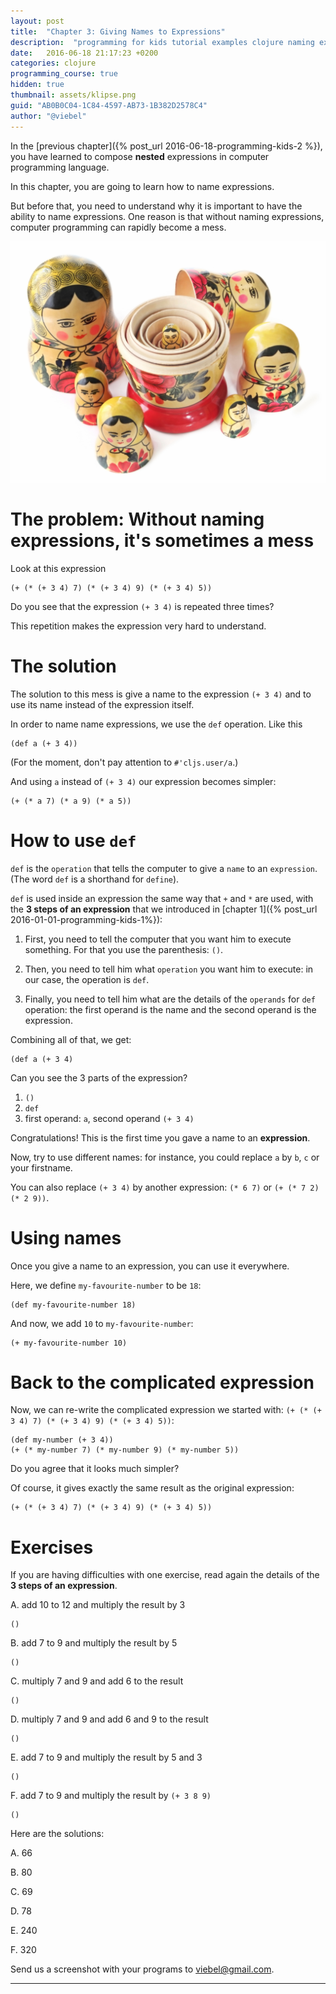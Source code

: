 ```yaml
---
layout: post
title:  "Chapter 3: Giving Names to Expressions"
description:  "programming for kids tutorial examples clojure naming expressions"
date:   2016-06-18 21:17:23 +0200
categories: clojure
programming_course: true
hidden: true
thumbnail: assets/klipse.png
guid: "AB0B0C04-1C84-4597-AB73-1B382D2578C4"
author: "@viebel"
---
```



In the [previous chapter]({% post_url 2016-06-18-programming-kids-2 %}), you have learned to compose **nested** expressions in computer programming language.

In this chapter, you are going to learn how to name expressions.

But before that, you need to understand why it is important to have the ability to name expressions. One reason is that without naming expressions, computer programming can rapidly become a mess.

![Russian Dolls](/assets/russian_dolls.jpg)

# The problem: Without naming expressions, it's sometimes a mess

Look at this expression

~~~klipse
(+ (* (+ 3 4) 7) (* (+ 3 4) 9) (* (+ 3 4) 5))
~~~

Do you see that the expression `(+ 3 4)` is repeated three times?

This repetition makes the expression very hard to understand.


# The solution

The solution to this mess is give a name to the expression `(+ 3 4)` and to use its name instead of the expression itself.

In order to name name expressions, we use the `def` operation. Like this

~~~klipse
(def a (+ 3 4))
~~~

(For the moment, don't pay attention to `#'cljs.user/a`.)

And using `a` instead of `(+ 3 4)` our expression becomes simpler:


~~~klipse
(+ (* a 7) (* a 9) (* a 5))
~~~

# How to use `def`

`def` is the `operation` that tells the computer to give a `name` to an `expression`. (The word `def` is a shorthand for `define`).

`def` is used inside an expression the same way that `+` and `*` are used, with the **3 steps of an expression** that we introduced in [chapter 1]({% post_url 2016-01-01-programming-kids-1%}):

1. First, you need to tell the computer that you want him to execute something. For that you use the parenthesis: `()`. 

2. Then, you need to tell him what `operation` you want him to execute: in our case, the operation is `def`.

3. Finally, you need to tell him what are the details of the `operands` for `def` operation: the first operand is the name and the second operand is the expression.

Combining all of that, we get:

~~~klipse
(def a (+ 3 4)
~~~

Can you see the 3 parts of the expression?

1. `()`
2. `def`
3. first operand: `a`, second operand `(+ 3 4)`

Congratulations! This is the first time you gave a name to an **expression**.

Now, try to use different names:  for instance, you could replace `a` by `b`, `c` or your firstname.

You can also replace `(+ 3 4)` by another expression: `(* 6 7)` or `(+ (* 7 2) (* 2 9))`.

# Using names

Once you give a name to an expression, you can use it everywhere.

Here, we define `my-favourite-number` to be `18`:

~~~klipse
(def my-favourite-number 18)
~~~

And now, we add `10` to `my-favourite-number`:

~~~klipse
(+ my-favourite-number 10)
~~~

# Back to the complicated expression

Now, we can re-write the complicated expression we started with: `(+ (* (+ 3 4) 7) (* (+ 3 4) 9) (* (+ 3 4) 5))`:

~~~klipse
(def my-number (+ 3 4))
(+ (* my-number 7) (* my-number 9) (* my-number 5))
~~~

Do you agree that it looks much simpler?

Of course, it gives exactly the same result as the original expression:

~~~klipse
(+ (* (+ 3 4) 7) (* (+ 3 4) 9) (* (+ 3 4) 5))
~~~


# Exercises

If you are having difficulties with one exercise, read again the details of the **3 steps of an expression**.

A. add 10 to 12 and multiply the result by 3

~~~klipse
()
~~~

B. add 7 to 9 and multiply the result by 5

~~~klipse
()
~~~
C. multiply 7 and 9 and add 6 to the result

~~~klipse
()
~~~

D. multiply 7 and 9 and add 6 and 9 to the result

~~~klipse
()
~~~

E. add 7 to 9 and multiply the result by 5 and 3

~~~klipse
()
~~~

F. add 7 to 9 and multiply the result by `(+ 3 8 9)`

~~~klipse
()
~~~


Here are the solutions:

A. 66

B. 80

C. 69

D. 78

E. 240

F. 320


Send us a screenshot with your programs to [viebel@gmail.com](mailto:viebel@gmail.com?Subject=Chapter%202).

---
[app-url]: http://app.klipse.tech?blog=klipse
